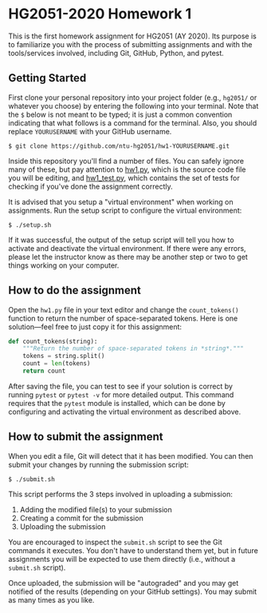 # HG2051-2020 Homework 1

This is the first homework assignment for HG2051 (AY 2020). Its
purpose is to familiarize you with the process of submitting
assignments and with the tools/services involved, including Git,
GitHub, Python, and pytest.

## Getting Started

First clone your personal repository into your project folder (e.g.,
`hg2051/` or whatever you choose) by entering the following into your
terminal. Note that the `$` below is not meant to be typed; it is just
a common convention indicating that what follows is a command for the
terminal. Also, you should replace `YOURUSERNAME` with your GitHub
username.

```console
$ git clone https://github.com/ntu-hg2051/hw1-YOURUSERNAME.git
```

Inside this repository you'll find a number of files. You can safely
ignore many of these, but pay attention to [hw1.py](hw1.py), which is
the source code file you will be editing, and
[hw1_test.py](hw1_test.py), which contains the set of tests for
checking if you've done the assignment correctly.

It is advised that you setup a "virtual environment" when working on
assignments. Run the setup script to configure the virtual environment:

```console
$ ./setup.sh
```

If it was successful, the output of the setup script will tell you how
to activate and deactivate the virtual environment. If there were any
errors, please let the instructor know as there may be another step or
two to get things working on your computer.

## How to do the assignment

Open the `hw1.py` file in your text editor and change the
`count_tokens()` function to return the number of space-separated
tokens. Here is one solution&mdash;feel free to just copy it for this
assignment:

```python
def count_tokens(string):
    """Return the number of space-separated tokens in *string*."""
    tokens = string.split()
    count = len(tokens)
    return count
```

After saving the file, you can test to see if your solution is correct
by running `pytest` or `pytest -v` for more detailed output. This
command requires that the `pytest` module is installed, which can be
done by configuring and activating the virtual environment as
described above.

## How to submit the assignment

When you edit a file, Git will detect that it has been modified. You
can then submit your changes by running the submission script:

```console
$ ./submit.sh
```

This script performs the 3 steps involved in uploading a submission:

1. Adding the modified file(s) to your submission
2. Creating a commit for the submission
3. Uploading the submission

You are encouraged to inspect the `submit.sh` script to see the Git
commands it executes. You don't have to understand them yet, but in
future assignments you will be expected to use them directly (i.e.,
without a `submit.sh` script).

Once uploaded, the submission will be "autograded" and you may get
notified of the results (depending on your GitHub settings). You may
submit as many times as you like.
